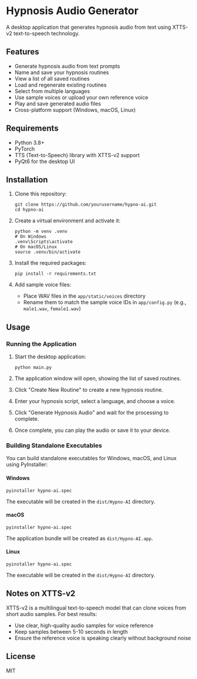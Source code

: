 # Hypnosis Audio Generator

A desktop application that generates hypnosis audio from text using XTTS-v2 text-to-speech technology.

## Features

- Generate hypnosis audio from text prompts
- Name and save your hypnosis routines
- View a list of all saved routines
- Load and regenerate existing routines
- Select from multiple languages
- Use sample voices or upload your own reference voice
- Play and save generated audio files
- Cross-platform support (Windows, macOS, Linux)

## Requirements

- Python 3.8+
- PyTorch
- TTS (Text-to-Speech) library with XTTS-v2 support
- PyQt6 for the desktop UI

## Installation

1. Clone this repository:
   ```
   git clone https://github.com/yourusername/hypno-ai.git
   cd hypno-ai
   ```

2. Create a virtual environment and activate it:
   ```
   python -m venv .venv
   # On Windows
   .venv\Scripts\activate
   # On macOS/Linux
   source .venv/bin/activate
   ```

3. Install the required packages:
   ```
   pip install -r requirements.txt
   ```

4. Add sample voice files:
   - Place WAV files in the `app/static/voices` directory
   - Rename them to match the sample voice IDs in `app/config.py` (e.g., `male1.wav`, `female1.wav`)

## Usage

### Running the Application

1. Start the desktop application:
   ```
   python main.py
   ```

2. The application window will open, showing the list of saved routines.

3. Click "Create New Routine" to create a new hypnosis routine.

4. Enter your hypnosis script, select a language, and choose a voice.

5. Click "Generate Hypnosis Audio" and wait for the processing to complete.

6. Once complete, you can play the audio or save it to your device.

### Building Standalone Executables

You can build standalone executables for Windows, macOS, and Linux using PyInstaller:

#### Windows

```
pyinstaller hypno-ai.spec
```

The executable will be created in the `dist/Hypno-AI` directory.

#### macOS

```
pyinstaller hypno-ai.spec
```

The application bundle will be created as `dist/Hypno-AI.app`.

#### Linux

```
pyinstaller hypno-ai.spec
```

The executable will be created in the `dist/Hypno-AI` directory.

## Notes on XTTS-v2

XTTS-v2 is a multilingual text-to-speech model that can clone voices from short audio samples. For best results:

- Use clear, high-quality audio samples for voice reference
- Keep samples between 5-10 seconds in length
- Ensure the reference voice is speaking clearly without background noise

## License

MIT
